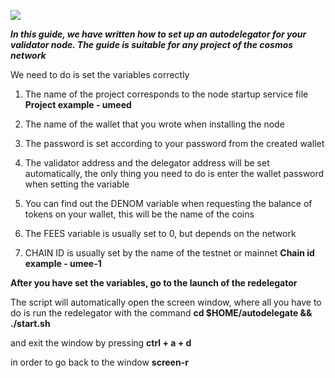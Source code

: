 ![](https://i.yapx.ru/RTuEU.jpg)

___In this guide, we have written how to set up an autodelegator for your validator node. The guide is suitable for any project of the cosmos network___

We need to do is set the variables correctly

1. The name of the project corresponds to the node startup service file
__Project example - umeed__

2. The name of the wallet that you wrote when installing the node
3. The password is set according to your password from the created wallet
4. The validator address and the delegator address will be set automatically, the only thing you need to do is enter the wallet password when setting the variable
5. You can find out the DENOM variable when requesting the balance of tokens on your wallet, this will be the name of the coins
6. The FEES variable is usually set to 0, but depends on the network
7. CHAIN ​​ID is usually set by the name of the testnet or mainnet
__Chain id example - umee-1__

**After you have set the variables, go to the launch of the redelegator**

The script will automatically open the screen window, where all you have to do is run the redelegator with the command
__cd $HOME/autodelegate && ./start.sh__

and exit the window by pressing
__ctrl + a + d__

in order to go back to the window
__screen-r__
